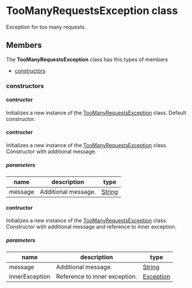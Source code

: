 
# TooManyRequestsException class

Exception for too many requests.

## Members

The **TooManyRequestsException** class has this types of members

* [constructors](#constructors)

### constructors

#### contructor

Initializes a new instance of the [TooManyRequestsException](Microsoft_Toolkit_Uwp_Services_Exceptions_TooManyRequestsException.md) class. Default constructor.

#### contructor

Initializes a new instance of the [TooManyRequestsException](Microsoft_Toolkit_Uwp_Services_Exceptions_TooManyRequestsException.md) class. Constructor with additional message.

##### parameters



| name | description | type || --- | --- | --- || message | Additional message. | [String](https://msdn.microsoft.com/library/windows/apps/System.String) |
#### contructor

Initializes a new instance of the [TooManyRequestsException](Microsoft_Toolkit_Uwp_Services_Exceptions_TooManyRequestsException.md) class. Constructor with additional message and reference to inner exception.

##### parameters



| name | description | type || --- | --- | --- || message | Additional message. | [String](https://msdn.microsoft.com/library/windows/apps/System.String) || innerException | Reference to inner exception. | [Exception](https://msdn.microsoft.com/library/windows/apps/System.Exception) |